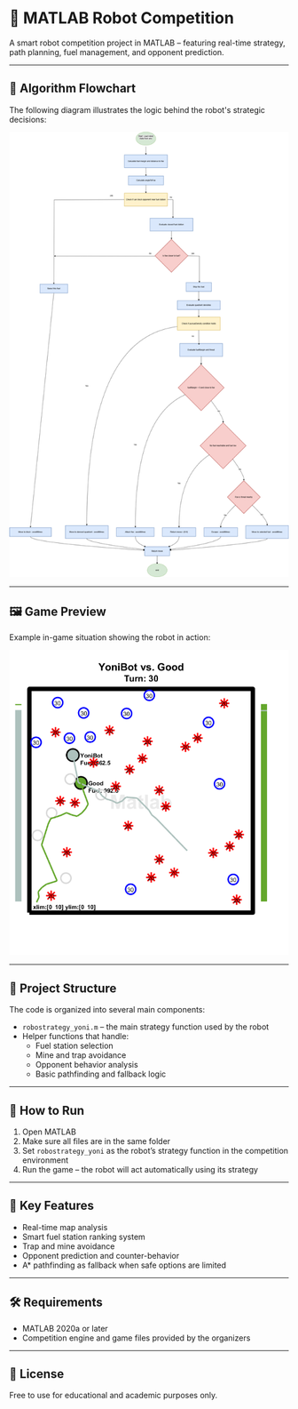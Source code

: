 # 🤖 MATLAB Robot Competition

A smart robot competition project in MATLAB – featuring real-time strategy, path planning, fuel management, and opponent prediction.

---

## 🧬 Algorithm Flowchart

The following diagram illustrates the logic behind the robot's strategic decisions:

![Strategy Flowchart](matlabrobotalgoritem_yoni_eve.drawio.png)

---

## 🖼️ Game Preview

Example in-game situation showing the robot in action:

![Game Screenshot](competitonpreview.png)

---

## 📁 Project Structure

The code is organized into several main components:
- `robostrategy_yoni.m` – the main strategy function used by the robot
- Helper functions that handle:
  - Fuel station selection
  - Mine and trap avoidance
  - Opponent behavior analysis
  - Basic pathfinding and fallback logic

---

## 🚀 How to Run

1. Open MATLAB
2. Make sure all files are in the same folder
3. Set `robostrategy_yoni` as the robot’s strategy function in the competition environment
4. Run the game – the robot will act automatically using its strategy

---

## 🧠 Key Features

- Real-time map analysis
- Smart fuel station ranking system
- Trap and mine avoidance
- Opponent prediction and counter-behavior
- A* pathfinding as fallback when safe options are limited

---

## 🛠️ Requirements

- MATLAB 2020a or later
- Competition engine and game files provided by the organizers

---

## 📄 License

Free to use for educational and academic purposes only.
